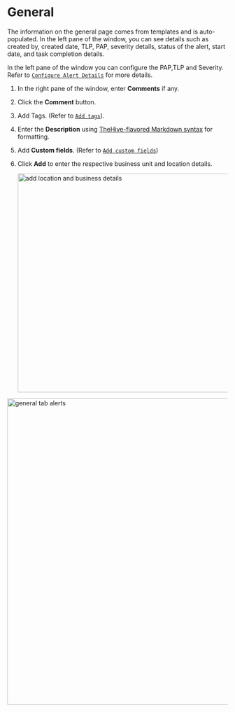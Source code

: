 # General 

The information on the general page comes from templates and is auto-populated. 
In the left pane of the window, you can see details such as created by, created date, TLP, PAP, severity details, status of the alert, start date, and task completion details. 

In the left pane of the window you can configure the PAP,TLP and Severity. 
Refer to [`Configure Alert Details`](../../cases/cases-description/configure-pap-tlp-severity.md) for more details. 


1. In the right pane of the window, enter **Comments** if any. 
1. Click the **Comment** button. 
1. Add Tags. (Refer to [`Add tags`](../../cases/adding_to_a_case.md#add-tags)).
1. Enter the **Description** using [TheHive-flavored Markdown syntax](../../../thehive-flavored-markdown.md) for formatting. 
1. Add **Custom fields**. (Refer to [`Add custom fields`](../../cases/cases-description/add-custom-fields.md))
1. Click **Add** to enter the respective business unit and location details. 

    <img src="/thehive/images/user-guides/analyst-corner/alerts/alerts-new-business-location-details.png" alt="add location and business details" width="500" height="500"/>


<img src="/thehive/images/user-guides/analyst-corner/alerts/alerts-general-tab.png" alt="general tab alerts" width="700" height="700"/>

